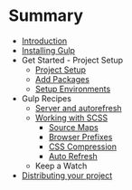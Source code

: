 # Summary

* [Introduction](README.md)
* [Installing Gulp](installing_gulp.md)
* Get Started - Project Setup
   * [Project Setup](project_setup.md)
   * [Add Packages](add_packages.md)
   * [Setup Environments](setup_environments.md)
* Gulp Recipes
   * [Server and autorefresh](server_and_autorefresh.md)
   * [Working with SCSS](working_with_scss.md)
       * [Source Maps](source_maps.md)
       * [Browser Prefixes](browser_prefixes.md)
       * [CSS Compression](css_compression.md)
       * [Auto Refresh](auto_refresh.md)
   * Keep a Watch
* [Distributing your project](distributing_your_project.md)

